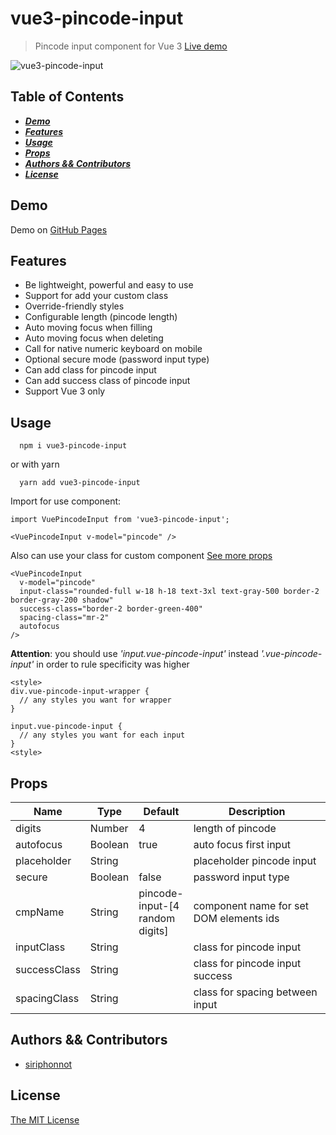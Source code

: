 # vue3-pincode-input

> Pincode input component for Vue 3 [Live demo](https://siriphonnott.github.io/vue-pincode-input/)

![vue3-pincode-input](https://siriphonnott.github.io/vue-pincode-input/banner.png)


## Table of Contents

* [___Demo___](#demo)
* [___Features___](#features)
* [___Usage___](#usage)
* [___Props___](#props)
* [___Authors && Contributors___](#authors-&&-Contributors)
* [___License___](#license)

## Demo

Demo on [GitHub Pages](https://siriphonnott.github.io/vue-pincode-input/)

## Features

- Be lightweight, powerful and easy to use
- Support for add your custom class
- Override-friendly styles
- Configurable length (pincode length)
- Auto moving focus when filling
- Auto moving focus when deleting
- Call for native numeric keyboard on mobile
- Optional secure mode (password input type)
- Can add class for pincode input
- Can add success class of pincode input
- Support Vue 3 only

## Usage

```
  npm i vue3-pincode-input
```

or with yarn

```
  yarn add vue3-pincode-input
```

Import for use component:

```
import VuePincodeInput from 'vue3-pincode-input';
```

```
<VuePincodeInput v-model="pincode" />
```

Also can use your class for custom component [See more props](#props)

```
<VuePincodeInput
  v-model="pincode"
  input-class="rounded-full w-18 h-18 text-3xl text-gray-500 border-2 border-gray-200 shadow"
  success-class="border-2 border-green-400"
  spacing-class="mr-2"
  autofocus
/>
```

**Attention**: you should use _'input.vue-pincode-input'_ instead _'.vue-pincode-input'_ in order to rule specificity was higher

```
<style>
div.vue-pincode-input-wrapper {
  // any styles you want for wrapper
}

input.vue-pincode-input {
  // any styles you want for each input
}
<style>
```

## Props

<table class="table table-bordered table-striped">
    <thead>
        <tr>
            <th style="width: 100px;">Name</th>
            <th style="width: 50px;">Type</th>
            <th style="width: 50px;">Default</th>
            <th>Description</th>
        </tr>
    </thead>
    <tbody>
        <tr>
            <td>digits</td>
            <td>Number</td>
            <td>4</td>
            <td>length of pincode</td>
        </tr>
        <tr>
            <td>autofocus</td>
            <td>Boolean</td>
            <td>true</td>
            <td>auto focus first input</td>
        </tr>
       <tr>
            <td>placeholder</td>
            <td>String</td>
            <td></td>
            <td>placeholder pincode input</td>
        </tr>
         <tr>
            <td>secure</td>
            <td>Boolean</td>
            <td>false</td>
            <td>password input type</td>
        </tr>
         <tr>
            <td>cmpName</td>
            <td>String</td>
            <td>pincode-input-[4 random digits]</td>
            <td>component name for set DOM elements ids</td>
        </tr>
         <tr>
            <td>inputClass</td>
            <td>String</td>
            <td></td>
            <td>class for pincode input</td>
        </tr>
        <tr>
            <td>successClass</td>
            <td>String</td>
            <td></td>
             <td>class for pincode input success</td>
        </tr>
         <tr>
            <td>spacingClass</td>
            <td>String</td>
            <td></td>
             <td>class for spacing  between input</td>
        </tr>
    </tbody>
</table>

## Authors && Contributors

- [siriphonnot](https://github.com/siriphonnott)

## License

[The MIT License](http://opensource.org/licenses/MIT)
